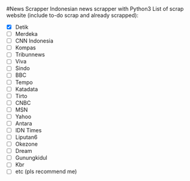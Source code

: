 #News Scrapper
Indonesian news scrapper with Python3
List of scrap website (include to-do scrap and already scrapped):

- [x] Detik
- [ ] Merdeka
- [ ] CNN Indonesia
- [ ] Kompas
- [ ] Tribunnews
- [ ] Viva
- [ ] Sindo
- [ ] BBC
- [ ] Tempo
- [ ] Katadata
- [ ] Tirto
- [ ] CNBC
- [ ] MSN
- [ ] Yahoo
- [ ] Antara
- [ ] IDN Times
- [ ] Liputan6
- [ ] Okezone
- [ ] Dream
- [ ] Gunungkidul
- [ ] Kbr
- [ ] etc (pls recommend me)